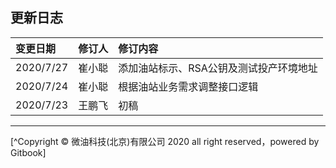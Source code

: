## 更新日志

| 变更日期	| 修订人	| 修订内容 |
| :--- | :--- | :--- |
|2020/7/27	|崔小聪	|添加油站标示、RSA公钥及测试投产环境地址|
|2020/7/24	|崔小聪	|根据油站业务需求调整接口逻辑|
|2020/7/23	|王鹏飞	|初稿|





*****
[^Copyright © 微油科技(北京)有限公司 2020 all right reserved，powered by Gitbook]